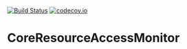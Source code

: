 [![Build Status](https://api.travis-ci.org/symbiote-h2020/CoreResourceAccessMonitor.svg?branch=staging)](https://api.travis-ci.org/symbiote-h2020/CoreResourceAccessMonitor)
[![codecov.io](https://codecov.io/github/symbiote-h2020/CoreResourceAccessMonitor/branch/staging/graph/badge.svg)](https://codecov.io/github/symbiote-h2020/CoreResourceAccessMonitor/branch/develop)

# CoreResourceAccessMonitor

